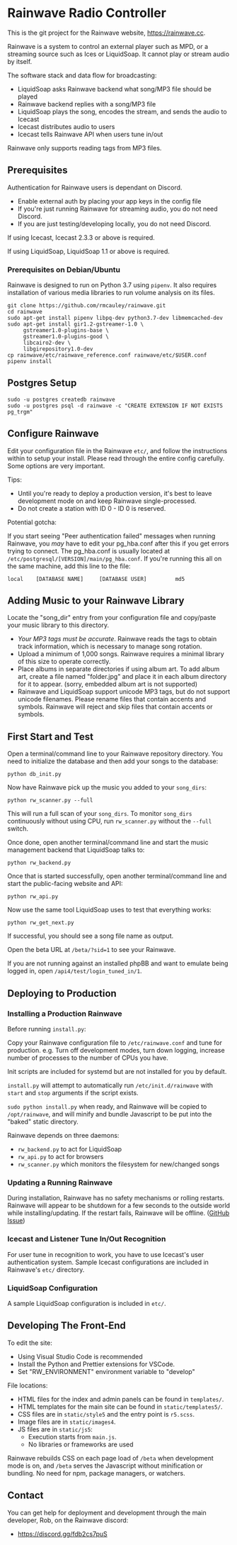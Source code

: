 # Rainwave Radio Controller

This is the git project for the Rainwave website, https://rainwave.cc.

Rainwave is a system to control an external player such as MPD,
or a streaming source such as Ices or LiquidSoap. It cannot play
or stream audio by itself.

The software stack and data flow for broadcasting:

-   LiquidSoap asks Rainwave backend what song/MP3 file should be played
-   Rainwave backend replies with a song/MP3 file
-   LiquidSoap plays the song, encodes the stream, and sends the audio to Icecast
-   Icecast distributes audio to users
-   Icecast tells Rainwave API when users tune in/out

Rainwave only supports reading tags from MP3 files.

## Prerequisites

Authentication for Rainwave users is dependant on Discord.

-   Enable external auth by placing your app keys in the config file
-   If you're just running Rainwave for streaming audio, you do not need Discord.
-   If you are just testing/developing locally, you do not need Discord.

If using Icecast, Icecast 2.3.3 or above is required.

If using LiquidSoap, LiquidSoap 1.1 or above is required.

### Prerequisites on Debian/Ubuntu

Rainwave is designed to run on Python 3.7 using `pipenv`. It also requires installation
of various media libraries to run volume analysis on its files.

```
git clone https://github.com/rmcauley/rainwave.git
cd rainwave
sudo apt-get install pipenv libpq-dev python3.7-dev libmemcached-dev
sudo apt-get install gir1.2-gstreamer-1.0 \
     gstreamer1.0-plugins-base \
     gstreamer1.0-plugins-good \
     libcairo2-dev \
     libgirepository1.0-dev
cp rainwave/etc/rainwave_reference.conf rainwave/etc/$USER.conf
pipenv install
```

## Postgres Setup

```
sudo -u postgres createdb rainwave
sudo -u postgres psql -d rainwave -c "CREATE EXTENSION IF NOT EXISTS pg_trgm"
```

## Configure Rainwave

Edit your configuration file in the Rainwave `etc/`, and follow the instructions
within to setup your install. Please read through the entire config carefully.
Some options are very important.

Tips:

-   Until you're ready to deploy a production version, it's best to leave development mode
    on and keep Rainwave single-processed.
-   Do not create a station with ID 0 - ID 0 is reserved.

Potential gotcha:

If you start seeing "Peer authentication failed" messages when running Rainwave,
you _may_ have to edit your pg_hba.conf after this if you get errors trying to
connect. The pg_hba.conf is usually located at `/etc/postgresql/[VERSION]/main/pg_hba.conf`.
If you're running this all on the same machine, add this line to the file:

```
local    [DATABASE NAME]     [DATABASE USER]         md5
```

## Adding Music to your Rainwave Library

Locate the "song_dir" entry from your configuration file and copy/paste
your music library to this directory.

-   _Your MP3 tags must be accurate_. Rainwave reads the tags to obtain
    track information, which is necessary to manage song rotation.
-   Upload a minimum of 1,000 songs. Rainwave requires a minimal library
    of this size to operate correctly.
-   Place albums in separate directories if using album art. To add album art,
    create a file named "folder.jpg" and place it in each album directory
    for it to appear. (sorry, embedded album art is not supported)
-   Rainwave and LiquidSoap support unicode MP3 tags, but do not support
    unicode filenames. Please rename files that contain accents and symbols.
    Rainwave will reject and skip files that contain accents or symbols.

## First Start and Test

Open a terminal/command line to your Rainwave repository directory.
You need to initialize the database and then add your songs to the database:

```
python db_init.py
```

Now have Rainwave pick up the music you added to your `song_dirs`:

```
python rw_scanner.py --full
```

This will run a full scan of your `song_dirs`. To monitor `song_dirs`
continuously without using CPU, run `rw_scanner.py` without the `--full` switch.

Once done, open another terminal/command line and start the music
management backend that LiquidSoap talks to:

```
python rw_backend.py
```

Once that is started successfully, open another terminal/command line
and start the public-facing website and API:

```
python rw_api.py
```

Now use the same tool LiquidSoap uses to test that everything works:

```
python rw_get_next.py
```

If successful, you should see a song file name as output.

Open the beta URL at `/beta/?sid=1` to see your Rainwave.

If you are not running against an installed phpBB and want
to emulate being logged in, open `/api4/test/login_tuned_in/1`.

## Deploying to Production

### Installing a Production Rainwave

Before running `install.py`:

Copy your Rainwave configuration file to `/etc/rainwave.conf`
and tune for production. e.g. Turn off development modes,
turn down logging, increase number of processes to the
number of CPUs you have.

Init scripts are included for systemd but are not
installed for you by default.

`install.py` will attempt to automatically run
`/etc/init.d/rainwave` with `start` and `stop` arguments if
the script exists.

`sudo python install.py` when ready, and Rainwave will be copied to
`/opt/rainwave`, and will minify and bundle Javascript to be put
into the "baked" static directory.

Rainwave depends on three daemons:

-   `rw_backend.py` to act for LiquidSoap
-   `rw_api.py` to act for browsers
-   `rw_scanner.py` which monitors the filesystem for new/changed songs

### Updating a Running Rainwave

During installation, Rainwave has no safety mechanisms or rolling restarts.
Rainwave will appear to be shutdown for a few seconds to the outside
world while installing/updating. If the restart fails, Rainwave will be
offline. ([GitHub Issue](https://github.com/rmcauley/rainwave/issues/95))

### Icecast and Listener Tune In/Out Recognition

For user tune in recognition to work, you have to use Icecast's
user authentication system. Sample Icecast configurations are
included in Rainwave's `etc/` directory.

### LiquidSoap Configuration

A sample LiquidSoap configuration is included in `etc/`.

## Developing The Front-End

To edit the site:

-   Using Visual Studio Code is recommended
-   Install the Python and Prettier extensions for VSCode.
-   Set "RW_ENVIRONMENT" environment variable to "develop"

File locations:

-   HTML files for the index and admin panels can be found in `templates/`.
-   HTML templates for the main site can be found in `static/templates5/`.
-   CSS files are in `static/style5` and the entry point is `r5.scss`.
-   Image files are in `static/images4`.
-   JS files are in `static/js5`:
    -   Execution starts from `main.js`.
    -   No libraries or frameworks are used

Rainwave rebuilds CSS on each page load of `/beta` when
development mode is on, and `/beta` serves the Javascript without
minification or bundling. No need for npm, package managers,
or watchers.

## Contact

You can get help for deployment and development through the main
developer, Rob, on the Rainwave discord:

-   https://discord.gg/fdb2cs7puS
